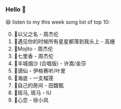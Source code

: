 

### Hello 👋

😄 listen to my this week song list of top 10:

0. 🌈以父之名 - 周杰伦
1. 🌈遇见你的时候所有星星都落到我头上 - 高姗
2. 🌈Mojito - 周杰伦
3. 🌈七里香 - 周杰伦
4. 🌈半城烟沙 (合唱版) - 许嵩/金莎
5. 🌈谪仙 - 伊格赛听/叶里
6. 🌈海底 - 一支榴莲
7. 🌈自己的房间 - 田馥甄
8. 🌈斑马, 斑马 - IU
9. 🌈心恋 - 徐小凤

